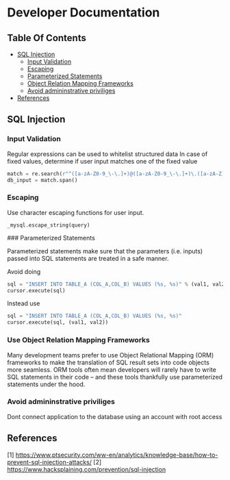 # Developer Documentation 

## Table Of Contents

* [SQL Injection](#sqli)
    * [Input Validation](#inputval)
    * [Escaping](#escape)
    * [Parameterized Statements](#parameterize)
    * [Object Relation Mapping Frameworks](#orm)
    * [Avoid admininstrative priviliges](#admin)
* [References](#references)


<a name="sqli" />

## SQL Injection

<a name="inputval" />

### Input Validation

Regular expressions can be used to whitelist structured data
In case of fixed values, determine if user input matches one of the fixed value

```python
match = re.search(r"^([a-zA-Z0-9_\-\.]+)@([a-zA-Z0-9_\-\.]+)\.([a-zA-Z]{2,5})$", user_email_input)
db_input = match.span()
```
<a name="escape" />

### Escaping 

Use character escaping functions for user input. 

```python
_mysql.escape_string(query)
```

<a name="parameterize" />
### Parameterized Statements

Parameterized statements make sure that the parameters (i.e. inputs) passed into SQL statements are treated in a safe manner.

Avoid doing 

```python
sql = "INSERT INTO TABLE_A (COL_A,COL_B) VALUES (%s, %s)" % (val1, val2)
cursor.execute(sql)
```

Instead use

```python
sql = "INSERT INTO TABLE_A (COL_A,COL_B) VALUES (%s, %s)"
cursor.execute(sql, (val1, val2))
```
<a name="orm" />

### Use Object Relation Mapping Frameworks

Many development teams prefer to use Object Relational Mapping (ORM) frameworks to make the translation of SQL result sets into code objects more seamless. ORM tools often mean developers will rarely have to write SQL statements in their code – and these tools thankfully use parameterized statements under the hood.  

<a name="admin" />

### Avoid admininstrative priviliges

Dont connect application to the database using an account with root access

<a name="references" />

## References

[1] https://www.ptsecurity.com/ww-en/analytics/knowledge-base/how-to-prevent-sql-injection-attacks/
[2] https://www.hacksplaining.com/prevention/sql-injection